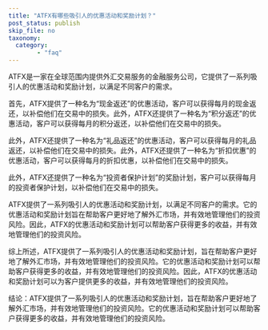 ```yaml
---
title: "ATFX有哪些吸引人的优惠活动和奖励计划？"
post_status: publish
skip_file: no
taxonomy:
  category:
        - "faq"
---
```


ATFX是一家在全球范围内提供外汇交易服务的金融服务公司，它提供了一系列吸引人的优惠活动和奖励计划，以满足不同客户的需求。

首先，ATFX提供了一种名为“现金返还”的优惠活动，客户可以获得每月的现金返还，以补偿他们在交易中的损失。此外，ATFX还提供了一种名为“积分返还”的优惠活动，客户可以获得每月的积分返还，以补偿他们在交易中的损失。

此外，ATFX还提供了一种名为“礼品返还”的优惠活动，客户可以获得每月的礼品返还，以补偿他们在交易中的损失。此外，ATFX还提供了一种名为“折扣优惠”的优惠活动，客户可以获得每月的折扣优惠，以补偿他们在交易中的损失。

此外，ATFX还提供了一种名为“投资者保护计划”的奖励计划，客户可以获得每月的投资者保护计划，以补偿他们在交易中的损失。

ATFX提供了一系列吸引人的优惠活动和奖励计划，以满足不同客户的需求。它的优惠活动和奖励计划旨在帮助客户更好地了解外汇市场，并有效地管理他们的投资风险。因此，ATFX的优惠活动和奖励计划可以帮助客户获得更多的收益，并有效地管理他们的投资风险。

综上所述，ATFX提供了一系列吸引人的优惠活动和奖励计划，旨在帮助客户更好地了解外汇市场，并有效地管理他们的投资风险。它的优惠活动和奖励计划可以帮助客户获得更多的收益，并有效地管理他们的投资风险。因此，ATFX的优惠活动和奖励计划可以为客户提供更多的收益，并有效地管理他们的投资风险。

结论：ATFX提供了一系列吸引人的优惠活动和奖励计划，旨在帮助客户更好地了解外汇市场，并有效地管理他们的投资风险。它的优惠活动和奖励计划可以帮助客户获得更多的收益，并有效地管理他们的投资风险。
